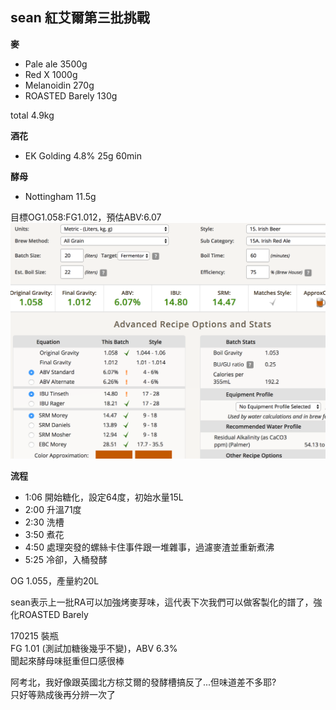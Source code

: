 
## sean 紅艾爾第三批挑戰

**麥**

* Pale ale 3500g
* Red X 1000g
* Melanoidin 270g
* ROASTED Barely 130g

total 4.9kg

**酒花**

* EK Golding 4.8% 25g 60min

**酵母**
 
* Nottingham 11.5g

目標OG1.058:FG1.012，預估ABV:6.07
![](../img/test27.png)

**流程**

* 1:06 開始糖化，設定64度，初始水量15L
* 2:00 升溫71度
* 2:30 洗槽
* 3:50 煮花
* 4:50 處理突發的螺絲卡住事件跟一堆雜事，過濾麥渣並重新煮沸
* 5:25 冷卻，入桶發酵

OG 1.055，產量約20L

sean表示上一批RA可以加強烤麥芽味，這代表下次我們可以做客製化的譜了，強化ROASTED Barely

170215 裝瓶  
FG 1.01 (測試加糖後幾乎不變)，ABV 6.3%  
聞起來酵母味挺重但口感很棒

阿考北，我好像跟英國北方棕艾爾的發酵槽搞反了...但味道差不多耶?  
只好等熟成後再分辨一次了